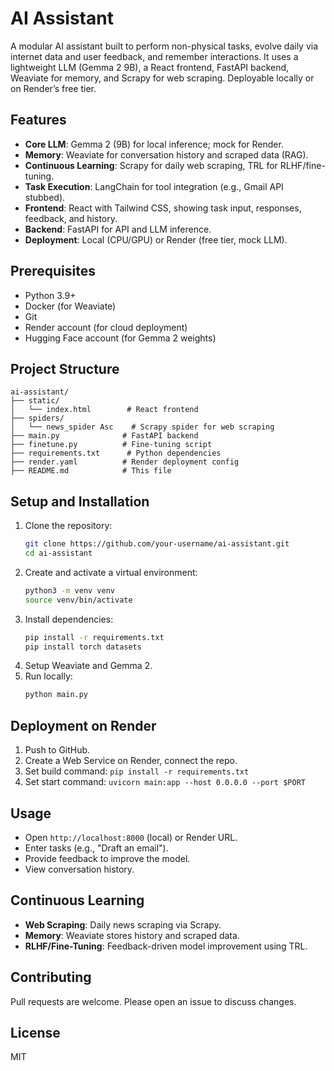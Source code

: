 # AI Assistant

A modular AI assistant built to perform non-physical tasks, evolve daily via internet data and user feedback, and remember interactions. It uses a lightweight LLM (Gemma 2 9B), a React frontend, FastAPI backend, Weaviate for memory, and Scrapy for web scraping. Deployable locally or on Render’s free tier.

## Features
- **Core LLM**: Gemma 2 (9B) for local inference; mock for Render.
- **Memory**: Weaviate for conversation history and scraped data (RAG).
- **Continuous Learning**: Scrapy for daily web scraping, TRL for RLHF/fine-tuning.
- **Task Execution**: LangChain for tool integration (e.g., Gmail API stubbed).
- **Frontend**: React with Tailwind CSS, showing task input, responses, feedback, and history.
- **Backend**: FastAPI for API and LLM inference.
- **Deployment**: Local (CPU/GPU) or Render (free tier, mock LLM).

## Prerequisites
- Python 3.9+
- Docker (for Weaviate)
- Git
- Render account (for cloud deployment)
- Hugging Face account (for Gemma 2 weights)

## Project Structure
```
ai-assistant/
├── static/
│   └── index.html        # React frontend
├── spiders/
│   └── news_spider Asc    # Scrapy spider for web scraping
├── main.py              # FastAPI backend
├── finetune.py          # Fine-tuning script
├── requirements.txt      # Python dependencies
├── render.yaml          # Render deployment config
├── README.md            # This file
```

## Setup and Installation
1. Clone the repository:
   ```bash
   git clone https://github.com/your-username/ai-assistant.git
   cd ai-assistant
   ```
2. Create and activate a virtual environment:
   ```bash
   python3 -m venv venv
   source venv/bin/activate
   ```
3. Install dependencies:
   ```bash
   pip install -r requirements.txt
   pip install torch datasets
   ```
4. Setup Weaviate and Gemma 2.
5. Run locally:
   ```bash
   python main.py
   ```

## Deployment on Render
1. Push to GitHub.
2. Create a Web Service on Render, connect the repo.
3. Set build command: `pip install -r requirements.txt`
4. Set start command: `uvicorn main:app --host 0.0.0.0 --port $PORT`

## Usage
- Open `http://localhost:8000` (local) or Render URL.
- Enter tasks (e.g., "Draft an email").
- Provide feedback to improve the model.
- View conversation history.

## Continuous Learning
- **Web Scraping**: Daily news scraping via Scrapy.
- **Memory**: Weaviate stores history and scraped data.
- **RLHF/Fine-Tuning**: Feedback-driven model improvement using TRL.

## Contributing
Pull requests are welcome. Please open an issue to discuss changes.

## License
MIT
